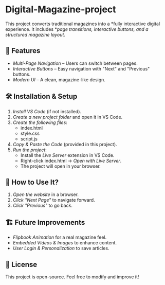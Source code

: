 # Digital-Magazine-project
This project converts traditional magazines into a *fully interactive digital experience. It includes **page transitions, interactive buttons, and a structured magazine layout*.

## 🚀 Features
- *Multi-Page Navigation* – Users can switch between pages.
- *Interactive Buttons* – Easy navigation with "Next" and "Previous" buttons.
- *Modern UI* – A clean, magazine-like design.

## 🛠 Installation & Setup
1. *Install VS Code* (if not installed).  
2. *Create a new project folder* and open it in VS Code.  
3. *Create the following files*:  
   - index.html  
   - style.css  
   - script.js  
4. *Copy & Paste the Code* (provided in this project).  
5. *Run the project*:  
   - Install the *Live Server* extension in VS Code.  
   - Right-click index.html → *Open with Live Server*.  
   - The project will open in your browser.  

## 🎨 How to Use It?
1. *Open the website* in a browser.  
2. *Click "Next Page"* to navigate forward.  
3. *Click "Previous"* to go back.  

## 🏗 Future Improvements
- *Flipbook Animation* for a real magazine feel.  
- *Embedded Videos & Images* to enhance content.  
- *User Login & Personalization* to save articles.  

## 📜 License
This project is open-source. Feel free to modify and improve it!  
